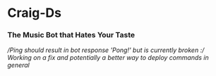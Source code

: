 # Craig-Ds

### The Music Bot that Hates Your Taste

*/Ping should result in bot response 'Pong!' but is currently broken :/*
*Working on a fix and potentially a better way to deploy commands in general*